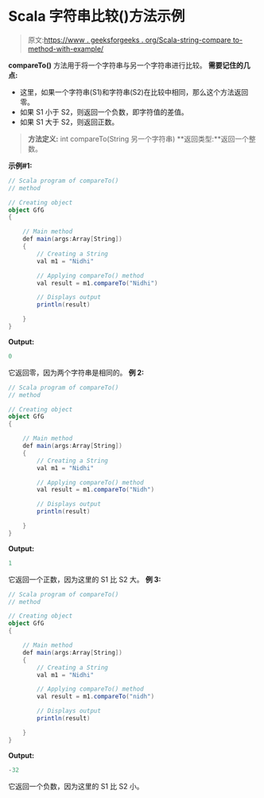 # Scala 字符串比较()方法示例

> 原文:[https://www . geeksforgeeks . org/Scala-string-compare to-method-with-example/](https://www.geeksforgeeks.org/scala-string-compareto-method-with-example/)

**compareTo()** 方法用于将一个字符串与另一个字符串进行比较。
**需要记住的几点:**

*   这里，如果一个字符串(S1)和字符串(S2)在比较中相同，那么这个方法返回零。
*   如果 S1 小于 S2，则返回一个负数，即字符值的差值。
*   如果 S1 大于 S2，则返回正数。

> **方法定义:** int compareTo(String 另一个字符串)
> **返回类型:**返回一个整数。

**示例#1:**

```scala
// Scala program of compareTo()
// method

// Creating object
object GfG
{ 

    // Main method
    def main(args:Array[String])
    {
        // Creating a String
        val m1 = "Nidhi"

        // Applying compareTo() method
        val result = m1.compareTo("Nidhi")

        // Displays output
        println(result)

    }
} 
```

**Output:**

```scala
0

```

它返回零，因为两个字符串是相同的。
**例 2:**

```scala
// Scala program of compareTo()
// method

// Creating object
object GfG
{ 

    // Main method
    def main(args:Array[String])
    {
        // Creating a String
        val m1 = "Nidhi"

        // Applying compareTo() method
        val result = m1.compareTo("Nidh")

        // Displays output
        println(result)

    }
} 
```

**Output:**

```scala
1

```

它返回一个正数，因为这里的 S1 比 S2 大。
**例 3:**

```scala
// Scala program of compareTo()
// method

// Creating object
object GfG
{ 

    // Main method
    def main(args:Array[String])
    {
        // Creating a String
        val m1 = "Nidhi"

        // Applying compareTo() method
        val result = m1.compareTo("nidh")

        // Displays output
        println(result)

    }
} 
```

**Output:**

```scala
-32

```

它返回一个负数，因为这里的 S1 比 S2 小。